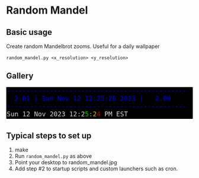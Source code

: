 # Random Mandel

## Basic usage

Create random Mandelbrot zooms.  Useful for a daily wallpaper

    random_mandel.py <x_resolution> <y_resolution>

## Gallery

![alt text](https://github.com/kjplaye/cwatch/blob/master/example_output_1.png?raw=true)

## Typical steps to set up

1. make
2. Run `random_mandel.py` as above
3. Point your desktop to random_mandel.jpg
4. Add step #2 to startup scripts and custom launchers such as cron.
